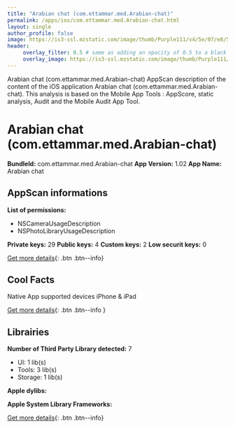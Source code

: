 ```yaml
---
title: "Arabian chat (com.ettammar.med.Arabian-chat)"
permalink: /apps/ios/com.ettammar.med.Arabian-chat.html
layout: single
author_profile: false
image: https://is3-ssl.mzstatic.com/image/thumb/Purple111/v4/5e/07/e8/5e07e834-dba2-98a6-3ef3-b5640ccb5643/mzl.geraxxxk.png/512x512bb.jpg
header: 
     overlay_filter: 0.5 # same as adding an opacity of 0.5 to a black background
     overlay_image: https://is3-ssl.mzstatic.com/image/thumb/Purple111/v4/5e/07/e8/5e07e834-dba2-98a6-3ef3-b5640ccb5643/mzl.geraxxxk.png/512x512bb.jpg
---
```

Arabian chat (com.ettammar.med.Arabian-chat) AppScan description of the content of the iOS application Arabian chat (com.ettammar.med.Arabian-chat). This analysis is based on the Mobile App Tools : AppScore, static analysis, Audit and the Mobile Audit App Tool.

# Arabian chat (com.ettammar.med.Arabian-chat)

**BundleId:** com.ettammar.med.Arabian-chat
**App Version:** 1.02
**App Name:** Arabian chat


## AppScan informations 

**List of permissions:** 
- NSCameraUsageDescription
- NSPhotoLibraryUsageDescription
  
  
**Private keys:** 29
**Public keys:** 4
**Custom keys:** 2
**Low securit keys:** 0
  
[Get more details](/pricing.html){: .btn .btn--info}

## Cool Facts

Native App
supported devices iPhone & iPad
  
[Get more details](/pricing.html){: .btn .btn--info }

## Librairies 
**Number of Third Party Library detected:** 7
- UI: 1 lib(s)
- Tools: 3 lib(s)
- Storage: 1 lib(s)


**Apple dylibs:**


**Apple System Library Frameworks:**


  
[Get more details](/pricing.html){: .btn .btn--info}

